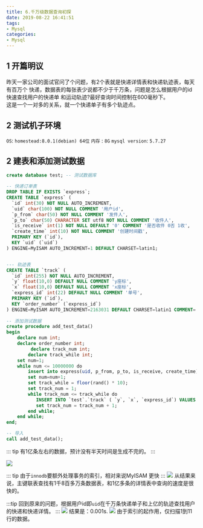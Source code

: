 ```yaml
---
title: 6.千万级数据查询初探
date: 2019-08-22 16:41:51
tags:
- Mysql
categories:
- Mysql
---
```

## 1 开篇明议
昨天一家公司的面试官问了个问题，有2个表就是快递详情表和快递轨迹表，每天有百万个
快递，数据表的每张表少说都不少于千万条，问题是怎么根据用户的id快速查找用户的快递单
和运动轨迹?最好查询时间控制在600毫秒下。  
这是一个一对多的关系，就一个快递单子有多个轨迹点。

## 2 测试机子环境
`OS`: `homestead:8.0.1(debian) 64位`
`内存` : `8G`
`mysql version`:  `5.7.27`

<!--more-->

## 2 建表和添加测试数据

``` sql
create database test; -- 测试数据库

-- 快递订单表
DROP TABLE IF EXISTS `express`;
CREATE TABLE `express` (
  `id` int(30) NOT NULL AUTO_INCREMENT,
  `uid` char(100) NOT NULL COMMENT '用户id',
  `p_from` char(50) NOT NULL COMMENT '发件人',
  `p_to` char(50) CHARACTER SET utf8 NOT NULL COMMENT '收件人',
  `is_receive` int(1) NOT NULL DEFAULT '0' COMMENT '是否收件 0否 1收',
  `create_time` int(10) NOT NULL COMMENT '创建时间戳',
  PRIMARY KEY (`id`),
  KEY `uid` (`uid`)
) ENGINE=MyISAM AUTO_INCREMENT=1 DEFAULT CHARSET=latin1;


--- 轨迹表
CREATE TABLE `track` (
  `id` int(255) NOT NULL AUTO_INCREMENT,
  `y` float(10,0) DEFAULT NULL COMMENT 'y座标',
  `x` float(10,0) DEFAULT NULL COMMENT 'x座标',
  `express_id` int(22) DEFAULT NULL COMMENT '单号',
  PRIMARY KEY (`id`),
  KEY `order_number` (`express_id`)
) ENGINE=MyISAM AUTO_INCREMENT=2163031 DEFAULT CHARSET=latin1 COMMENT=' 轨迹表';
 
-- 添加测试数据 
create procedure add_test_data()
begin
    declare num int;
    declare order_number int;
         declare track_num int;
        declare track_while int;
    set num=1;
    while num <= 10000000 do
        insert into express(uid, p_from, p_to, is_receive, create_time) values(replace(uuid(), '-', ''), CONCAT('from_', floor(rand()*1000)), CONCAT('to_', floor(rand()*1000)),0, UNIX_TIMESTAMP(NOW()));
        set num=num+1;
        set track_while = floor(rand() * 10);
        set track_num = 1;
        while track_num <= track_while do
           INSERT INTO `test`.`track` ( `y`, `x`, `express_id`) VALUES (rand()*rand()*100, rand()*rand()*100, (select max(id)from express));
           set track_num = track_num + 1;
        end while;
    end while;
end;

-- 导入
call add_test_data();

```
::: tip
有1亿条左右的数据，预计没有半天时间是生成不完的。
:::

![](https://qiniu.wuchuheng.com/images/6.%E5%8D%83%E4%B8%87%E7%BA%A7%E6%95%B0%E6%8D%AE%E6%9F%A5%E8%AF%A2%E5%88%9D%E6%8E%A21.png)

::: tip
由于`innodb`要额外处理事务的索引，相对来说MyISAM 更快
:::
![](https://qiniu.wuchuheng.com/images/6.%E5%8D%83%E4%B8%87%E7%BA%A7%E6%95%B0%E6%8D%AE%E6%9F%A5%E8%AF%A2%E5%88%9D%E6%8E%A22.png)
从结果来说，主键联表查找有1千8百多万条数据表，和1亿多条的详情表中查询的速度是很快的。

:::tip
回到原来的问题，根据用户id即`uid`在千万条快递单子和上亿的轨迹查找用户的快递和快递详情。
:::
![](https://qiniu.wuchuheng.com/images/6.%E5%8D%83%E4%B8%87%E7%BA%A7%E6%95%B0%E6%8D%AE%E6%9F%A5%E8%AF%A2%E5%88%9D%E6%8E%A23.png)
结果是：0.001s.
![](https://qiniu.wuchuheng.com/images/6.%E5%8D%83%E4%B8%87%E7%BA%A7%E6%95%B0%E6%8D%AE%E6%9F%A5%E8%AF%A2%E5%88%9D%E6%8E%A24.png)
由于索引的起作用，仅扫描1到11行的数据。

